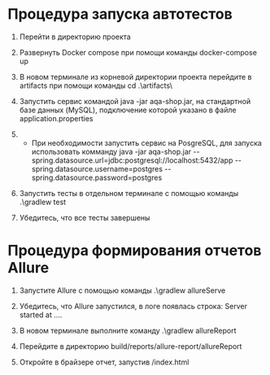# Процедура запуска автотестов

1. Перейти в директорию проекта

2. Развернуть Docker compose при помощи команды docker-compose up

3. В новом терминале из корневой директории проекта перейдите в artifacts при помощи команды cd .\artifacts\

4. Запустить сервис командой java -jar aqa-shop.jar, на стандартной базе данных (MySQL), подключение которой указано в файле application.properties

4. * При необходимости запустить сервис на PosgreSQL, для запуска использовать комманду java -jar aqa-shop.jar --spring.datasource.url=jdbc:postgresql://localhost:5432/app --spring.datasource.username=postgres --spring.datasource.password=postgres

5. Запустить тесты в отдельном терминале с помощью команды .\gradlew test

6. Убедитесь, что все тесты завершены

# Процедура формирования отчетов Allure

1. Запустите Allure с помощью команды .\gradlew allureServe    

2. Убедитесь, что Allure запустился, в логе появлась строка: Server started at ....

3. В новом терминале выполните команду .\gradlew allureReport

4. Перейдите в директорию build/reports/allure-report/allureReport

5. Откройте в брайзере отчет, запустив /index.html
